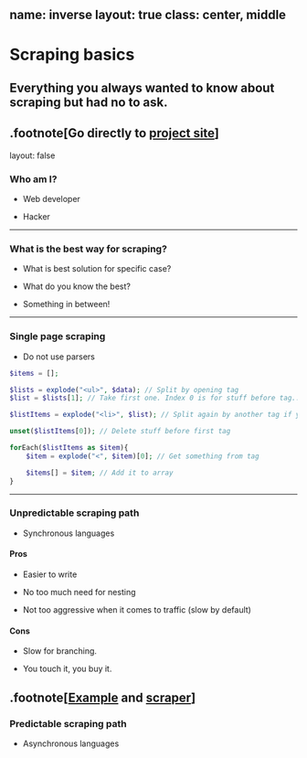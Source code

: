 name: inverse
layout: true
class: center, middle
---
# Scraping basics
## Everything you always wanted to know about scraping but had no <i class="fa fa-futbol-o"></i> to ask. 
.footnote[Go directly to [project site](https://github.com/gnab/remark)]
---
layout: false
### Who am I? 

 * Web developer

 * Hacker

---

### What is the best way for scraping? 

 * What is best solution for specific case? 

 * What do you know the best? 

 * Something in between! 

---

### Single page scraping

 * Do not use parsers

```php
$items = [];

$lists = explode("<ul>", $data); // Split by opening tag
$list = $lists[1]; // Take first one. Index 0 is for stuff before tag... 

$listItems = explode("<li>", $list); // Split again by another tag if you want to

unset($listItems[0]); // Delete stuff before first tag

forEach($listItems as $item){
	$item = explode("<", $item)[0]; // Get something from tag

	$items[] = $item; // Add it to array
}
```
---

### Unpredictable scraping path

* Synchronous languages

#### Pros

 * Easier to write

 * No too much need for nesting

 * Not too aggressive when it comes to traffic (slow by default)

#### Cons

 * Slow for branching. 

 * You touch it, you buy it. 

.footnote[[Example]() and [scraper]()]
---

### Predictable scraping path

* Asynchronous languages

